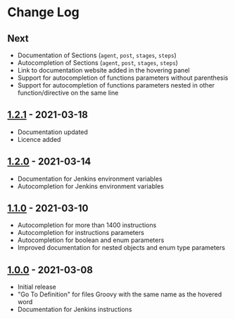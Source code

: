 # Change Log

## Next

- Documentation of Sections (`agent`, `post`, `stages`, `steps`)
- Autocompletion of Sections (`agent`, `post`, `stages`, `steps`)
- Link to documentation website added in the hovering panel
- Support for autocompletion of functions parameters without parenthesis
- Support for autocompletion of functions parameters nested in other function/directive on the same line

## [1.2.1](https://github.com/Maarti/JenkinsDocExtension/releases/tag/1.2.1) - 2021-03-18

- Documentation updated
- Licence added

## [1.2.0](https://github.com/Maarti/JenkinsDocExtension/releases/tag/1.2.0) - 2021-03-14

- Documentation for Jenkins environment variables
- Autocompletion for Jenkins environment variables

## [1.1.0](https://github.com/Maarti/JenkinsDocExtension/releases/tag/1.1.0) - 2021-03-10

- Autocompletion for more than 1400 instructions
- Autocompletion for instructions parameters
- Autocompletion for boolean and enum parameters
- Improved documentation for nested objects and enum type parameters

## [1.0.0](https://github.com/Maarti/JenkinsDocExtension/releases/tag/1.0.0) - 2021-03-08

- Initial release
- "Go To Definition" for files Groovy with the same name as the hovered word
- Documentation for Jenkins instructions
